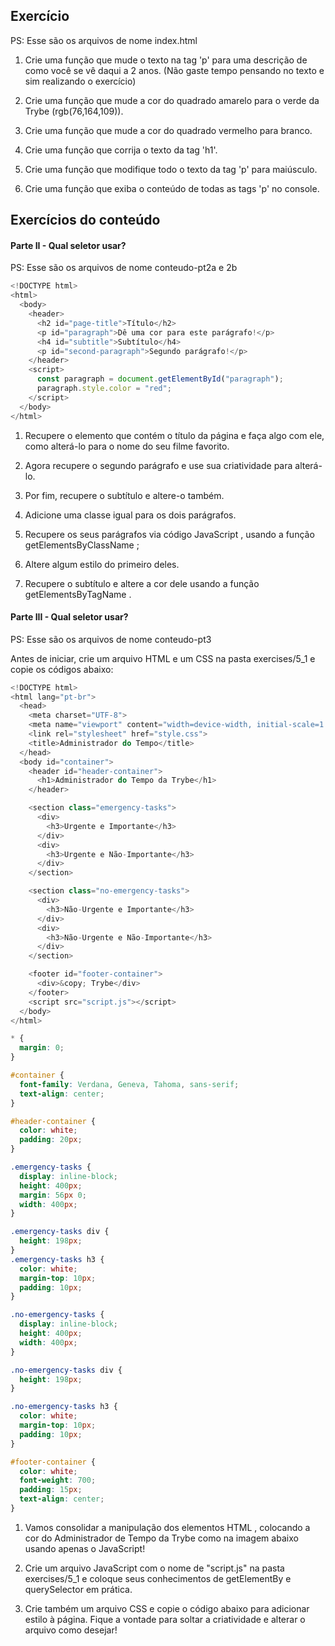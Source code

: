 ## Exercício ##

PS: Esse são os arquivos de nome index.html

1. Crie uma função que mude o texto na tag 'p' para uma descrição de como você se vê daqui a 2 anos. (Não gaste tempo pensando no texto e sim realizando o exercício)

2. Crie uma função que mude a cor do quadrado amarelo para o verde da Trybe (rgb(76,164,109)).

3. Crie uma função que mude a cor do quadrado vermelho para branco.

4. Crie uma função que corrija o texto da tag 'h1'.

5. Crie uma função que modifique todo o texto da tag 'p' para maiúsculo.

6. Crie uma função que exiba o conteúdo de todas as tags 'p' no console.

## Exercícios do conteúdo ##

#### Parte II - Qual seletor usar? ####

PS: Esse são os arquivos de nome conteudo-pt2a e 2b

```javascript
<!DOCTYPE html>
<html>
  <body>
    <header>
      <h2 id="page-title">Título</h2>
      <p id="paragraph">Dê uma cor para este parágrafo!</p>
      <h4 id="subtitle">Subtítulo</h4>
      <p id="second-paragraph">Segundo parágrafo!</p>
    </header>
    <script>
      const paragraph = document.getElementById("paragraph");
      paragraph.style.color = "red";
    </script>
  </body>
</html>
```

1. Recupere o elemento que contém o título da página e faça algo com ele, como alterá-lo para o nome do seu filme favorito.

2. Agora recupere o segundo parágrafo e use sua criatividade para alterá-lo.

3. Por fim, recupere o subtítulo e altere-o também.

4. Adicione uma classe igual para os dois parágrafos.

5. Recupere os seus parágrafos via código JavaScript , usando a função getElementsByClassName ;

6. Altere algum estilo do primeiro deles.

7. Recupere o subtítulo e altere a cor dele usando a função getElementsByTagName .

#### Parte III - Qual seletor usar? ####

PS: Esse são os arquivos de nome conteudo-pt3

Antes de iniciar, crie um arquivo HTML e um CSS na pasta exercises/5_1 e copie os códigos abaixo:

```javascript
<!DOCTYPE html>
<html lang="pt-br">
  <head>
    <meta charset="UTF-8">
    <meta name="viewport" content="width=device-width, initial-scale=1.0">
    <link rel="stylesheet" href="style.css">
    <title>Administrador do Tempo</title>
  </head>
  <body id="container">
    <header id="header-container">
      <h1>Administrador do Tempo da Trybe</h1>
    </header>

    <section class="emergency-tasks">
      <div>
        <h3>Urgente e Importante</h3>
      </div>
      <div>
        <h3>Urgente e Não-Importante</h3>
      </div>
    </section>

    <section class="no-emergency-tasks">
      <div>
        <h3>Não-Urgente e Importante</h3>
      </div>
      <div>
        <h3>Não-Urgente e Não-Importante</h3>
      </div>
    </section>

    <footer id="footer-container">
      <div>&copy; Trybe</div>
    </footer>
    <script src="script.js"></script>
  </body>
</html>
```
```css
* {
  margin: 0;
}

#container {
  font-family: Verdana, Geneva, Tahoma, sans-serif;
  text-align: center;
}

#header-container {
  color: white;
  padding: 20px;
}

.emergency-tasks {
  display: inline-block;
  height: 400px;
  margin: 56px 0;
  width: 400px;
}

.emergency-tasks div {
  height: 198px;
}
.emergency-tasks h3 {
  color: white;
  margin-top: 10px;
  padding: 10px;
}

.no-emergency-tasks {
  display: inline-block;
  height: 400px;
  width: 400px;
}

.no-emergency-tasks div {
  height: 198px;
}

.no-emergency-tasks h3 {
  color: white;
  margin-top: 10px;
  padding: 10px;
}

#footer-container {
  color: white;
  font-weight: 700;
  padding: 15px;
  text-align: center;
}
```

1. Vamos consolidar a manipulação dos elementos HTML , colocando a cor do Administrador de Tempo da Trybe como na imagem abaixo usando apenas o JavaScript!

2. Crie um arquivo JavaScript com o nome de "script.js" na pasta exercises/5_1 e coloque seus conhecimentos de getElementBy e querySelector em prática.

3. Crie também um arquivo CSS e copie o código abaixo para adicionar estilo à página. Fique a vontade para soltar a criatividade e alterar o arquivo como desejar!